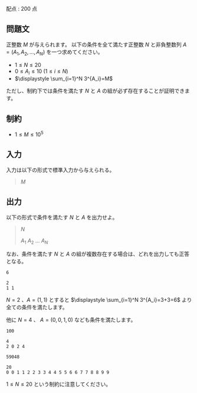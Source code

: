 配点 : $200$ 点

## 問題文

正整数 $M$ が与えられます。
以下の条件を全て満たす正整数 $N$ と非負整数列 $A=(A_1,A_2,\ldots,A_N)$ を一つ求めてください。

- $1\le N\le 20$
- $0\le A_i\le 10$ $(1\le i\le N)$
- $\displaystyle \sum_{i=1}^N 3^{A_i}=M$

ただし、制約下では条件を満たす $N$ と $A$ の組が必ず存在することが証明できます。

## 制約

- $1\le M\le 10^5$

## 入力

入力は以下の形式で標準入力から与えられる。

> $M$

## 出力

以下の形式で条件を満たす $N$ と $A$ を出力せよ。

> $N$
> 
> $A_1$ $A_2$ $\ldots$ $A_N$

なお、条件を満たす $N$ と $A$ の組が複数存在する場合は、どれを出力しても正答となる。

```input1
6
```

```output1
2
1 1
```

$N=2$ 、$A=(1,1)$ とすると $\displaystyle \sum_{i=1}^N 3^{A_i}=3+3=6$ より全ての条件を満たします。

他に $N=4$ 、 $A=(0,0,1,0)$ なども条件を満たします。

```input2
100
```

```output2
4
2 0 2 4
```

```input3
59048
```

```output3
20
0 0 1 1 2 2 3 3 4 4 5 5 6 6 7 7 8 8 9 9
```

$1\le N\le 20$ という制約に注意してください。